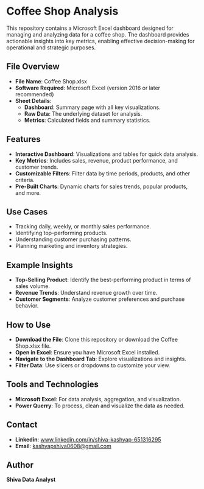 # Coffee Shop Analysis

This repository contains a Microsoft Excel dashboard designed for managing and analyzing data for a coffee shop. The dashboard provides actionable insights into key metrics, enabling effective decision-making for operational and strategic purposes.

## File Overview
  -	**File Name**: Coffee Shop.xlsx
  -	**Software Required**: Microsoft Excel (version 2016 or later recommended)
  -	**Sheet Details**:
      -	**Dashboard**: Summary page with all key visualizations.
      -	**Raw Data**: The underlying dataset for analysis.
      -	**Metrics**: Calculated fields and summary statistics.
        
## Features
  -	**Interactive Dashboard**: Visualizations and tables for quick data analysis.
  -	**Key Metrics**: Includes sales, revenue, product performance, and customer trends.
  -	**Customizable Filters**: Filter data by time periods, products, and other criteria.
  -	**Pre-Built Charts**: Dynamic charts for sales trends, popular products, and more.


## Use Cases
  -	Tracking daily, weekly, or monthly sales performance.
  -	Identifying top-performing products.
  -	Understanding customer purchasing patterns.
  -	Planning marketing and inventory strategies.


## Example Insights
  -	**Top-Selling Product**: Identify the best-performing product in terms of sales volume.
  -	**Revenue Trends**: Understand revenue growth over time.
  -	**Customer Segments**: Analyze customer preferences and purchase behavior.


## How to Use
  -	**Download the File**: Clone this repository or download the Coffee Shop.xlsx file.
  -	**Open in Excel**: Ensure you have Microsoft Excel installed.
  -	**Navigate to the Dashboard Tab**: Explore visualizations and insights.
  -	**Filter Data**: Use slicers or dropdowns to customize your view.


## Tools and Technologies
  - **Microsoft Excel**: For data analysis, aggregation, and visualization.
  - **Power Querry**: To process, clean and visualize the data as needed.


## Contact
 - **Linkedin**: www.linkedin.com/in/shiva-kashyap-651316295
 - **Email**: kashyapshiva0608@gmail.com

   
## Author
   **Shiva Data Analyst**

